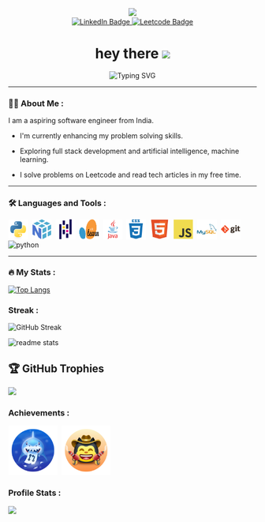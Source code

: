 <div id="header" align="center">
  <img src="https://media.giphy.com/media/M9gbBd9nbDrOTu1Mqx/giphy.gif" width="100"/>
</div>
<div id="badges" align="center">
  <a href="https://www.linkedin.com/in/shreya-s1107/">
    <img src="https://img.shields.io/badge/LinkedIn-blue?style=for-the-badge&logo=linkedin&logoColor=white" alt="LinkedIn Badge"/>
  </a>
  <a href="https://leetcode.com/u/shreyaaa11/">
    <img src="https://img.shields.io/badge/Leetcode-grey?style=for-the-badge&logo=leetcode&logoColor=black" alt="Leetcode Badge"/>
  </a>
</div>
<h1 align="center">
  hey there
  <img src="https://media.giphy.com/media/hvRJCLFzcasrR4ia7z/giphy.gif" width="30px"/>
</h1>
<p align="center">
  <img src="https://readme-typing-svg.herokuapp.com?font=Fira+Code&size=24&pause=1000&color=FFFFFF&center=true&vCenter=true&width=600&weight=800&lines=I+am+Shreya+S;A+Passionate+Software+Developer" alt="Typing SVG" />
</p>



---

### :woman_technologist: About Me :
I am a aspiring software engineer from India.

- I'm currently enhancing my problem solving skills.

- Exploring full stack development and artificial intelligence, machine learning.
  
- I solve problems on Leetcode and read tech articles in my free time. 




---

### :hammer_and_wrench: Languages and Tools :

<div>
  <img src="https://github.com/devicons/devicon/blob/master/icons/python/python-original.svg" title="Python" alt="Python" width="40" height="40"/>&nbsp;
  <img src="https://github.com/devicons/devicon/blob/master/icons/numpy/numpy-original.svg" title="NumPy" alt="NumPy" width="40" height="40"/>&nbsp;
  <img src="https://github.com/devicons/devicon/blob/master/icons/pandas/pandas-original.svg" title="Pandas" alt="Pandas" width="40" height="40"/>&nbsp;
  <img src="https://raw.githubusercontent.com/scikit-learn/scikit-learn/main/doc/logos/scikit-learn-logo-without-subtitle.svg" title="Scikit-learn" alt="Scikit-learn" width="40" height="40"/>&nbsp;
  <img src="https://github.com/devicons/devicon/blob/master/icons/java/java-original-wordmark.svg" title="Java" alt="Java" width="40" height="40"/>&nbsp;
  <img src="https://github.com/devicons/devicon/blob/master/icons/css3/css3-plain-wordmark.svg"  title="CSS3" alt="CSS" width="40" height="40"/>&nbsp;
  <img src="https://github.com/devicons/devicon/blob/master/icons/html5/html5-original.svg" title="HTML5" alt="HTML" width="40" height="40"/>&nbsp;
  <img src="https://github.com/devicons/devicon/blob/master/icons/javascript/javascript-original.svg" title="JavaScript" alt="JavaScript" width="40" height="40"/>&nbsp;
  <img src="https://github.com/devicons/devicon/blob/master/icons/mysql/mysql-original-wordmark.svg" title="MySQL"  alt="MySQL" width="40" height="40"/>&nbsp;
  <img src="https://github.com/devicons/devicon/blob/master/icons/git/git-original-wordmark.svg" title="Git" **alt="Git" width="40" height="40"/>&nbsp;
  <img src="https://img.shields.io/badge/Python-3776AB?style=for-the-badge&logo=python&logoColor=white" title="python" alt="python" width="40" height ="40"/>
</div>

---
### :fire: My Stats :
[![Top Langs](https://github-readme-stats.vercel.app/api/top-langs/?username=Shreyaaa-11&layout=compact&theme=vision-friendly-dark)](https://github.com/anuraghazra/github-readme-stats)

### Streak :
![GitHub Streak](https://github-readme-streak-stats.herokuapp.com?user=Shreyaaa-11&theme=dark&hide_border=true&date_format=M%20j%5B%2C%20Y%5D&ring=2234AE&fire=D3D3D3&currStreakLabel=D3D3D3&sideNums=7A7ADB)

<div align=left>
  <img width=390 src="https://github-readme-stats.vercel.app/api?username=Shreyaaa-11&show_icons=true&theme=react&rank_icon=github&border_radius=10" alt="readme stats" />
</div>

## 🏆 GitHub Trophies
![](https://github-profile-trophy.vercel.app/?username=Shreyaaa-11&theme=radical&no-frame=false&no-bg=true&margin-w=4)
### Achievements :
<div>
  <img src="https://raw.githubusercontent.com/Schweinepriester/github-profile-achievements/main/images/pull-shark-default.png" width="100px">&nbsp;
  <img src="https://raw.githubusercontent.com/Schweinepriester/github-profile-achievements/main/images/quickdraw-default.png" width="100px"/>
</div>

### Profile Stats :

![](https://komarev.com/ghpvc/?username=Shreyaaa-11&color=green)

<!---
Shreyaaa-11/Shreyaaa-11 is a ✨ special ✨ repository because its `README.md` (this file) appears on your GitHub profile.
You can click the Preview link to take a look at your changes.
--->
